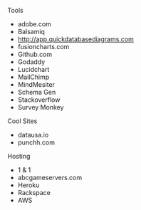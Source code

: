 Tools
- adobe.com
- Balsamiq
- http://app.quickdatabasediagrams.com
- fusioncharts.com
- Github.com
- Godaddy
- Lucidchart
- MailChimp
- MindMesiter
- Schema Gen
- Stackoverflow
- Survey Monkey

Cool Sites
- datausa.io
- punchh.com

Hosting
- 1 & 1
- abcgameservers.com
- Heroku
- Rackspace
- AWS
